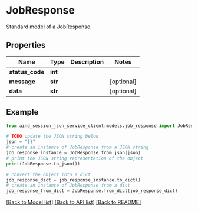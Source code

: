 # JobResponse

Standard model of a JobResponse.

## Properties

Name | Type | Description | Notes
------------ | ------------- | ------------- | -------------
**status_code** | **int** |  | 
**message** | **str** |  | [optional] 
**data** | **str** |  | [optional] 

## Example

```python
from aind_session_json_service_client.models.job_response import JobResponse

# TODO update the JSON string below
json = "{}"
# create an instance of JobResponse from a JSON string
job_response_instance = JobResponse.from_json(json)
# print the JSON string representation of the object
print(JobResponse.to_json())

# convert the object into a dict
job_response_dict = job_response_instance.to_dict()
# create an instance of JobResponse from a dict
job_response_from_dict = JobResponse.from_dict(job_response_dict)
```
[[Back to Model list]](../README.md#documentation-for-models) [[Back to API list]](../README.md#documentation-for-api-endpoints) [[Back to README]](../README.md)


